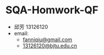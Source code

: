 SQA-Homwork-QF
==============

* 邱芳 13126120
* email:
     *  fanniqiu@gmail.com
     *  13126120@bjtu.edu.cn
